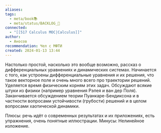 ```yaml
---
aliases: 
tags:
  - meta/book📚
  - meta/status/BACKLOG_🌰
connected:
  - "[[517 Сalculus MOC|Calculus]]"
author:
  - Аносов
recommendation: Чел с МФТИ
created: 2024-01-13 13:44
---
```

Настолько простой, насколько это вообще возможно, рассказ о дифференциальных уравнениях и динамических системах. Начинается с того, как устроены дифференциальные уравнения и их решения, что такое векторное поле и очень много всего про траектории решений. Уделяется время физическим корням этих задач. Обсуждают всякие штуки из физики (например уравнения Рэлея и ван дер Поля). Заканчивается обсуждением теории Пуанкаре-Бендиксона и в частности вопросами устойчивости (грубости) решений и в целом вопросами хаотической динамики.

  

Плюсы: речь идёт о современных результатах и их приложениях, есть упражнения, очень понятные иллюстрации. Минусы: Нелинейное изложение.


